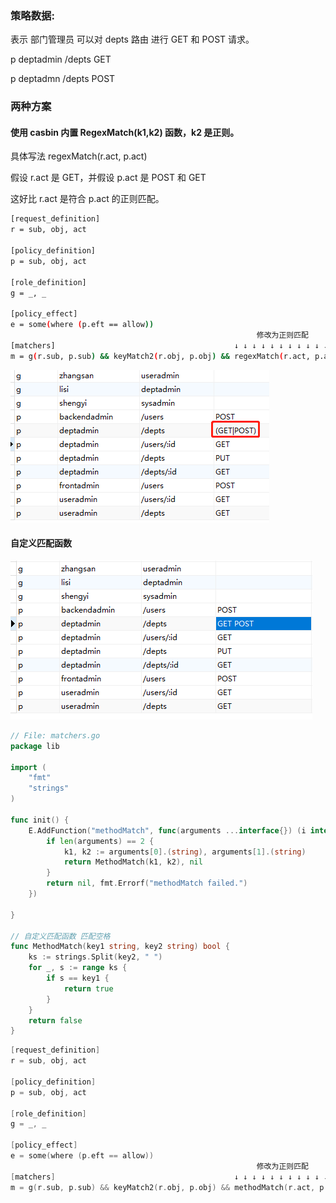 ### 策略数据:

表示 部门管理员 可以对 depts 路由 进行 GET 和 POST 请求。

p    deptadmin    /depts    GET

p    deptadmn    /depts    POST

### 两种方案

#### 使用 casbin 内置 RegexMatch(k1,k2) 函数，k2 是正则。

具体写法 regexMatch(r.act, p.act)

假设 r.act 是 GET，并假设 p.act 是 POST 和 GET

这好比 r.act 是符合 p.act 的正则匹配。

```bash
[request_definition]
r = sub, obj, act

[policy_definition] 
p = sub, obj, act

[role_definition]
g = _, _

[policy_effect]
e = some(where (p.eft == allow))
                                                       修改为正则匹配
[matchers]                                        ↓ ↓ ↓ ↓ ↓ ↓ ↓ ↓ ↓ ↓ ↓ ↓
m = g(r.sub, p.sub) && keyMatch2(r.obj, p.obj) && regexMatch(r.act, p.act) 
```

![修改数据库中的策略](./imgs/regexMatch.png)

#### 自定义匹配函数

![自定义匹配函数](./imgs/selfregex.png)

```go
// File: matchers.go
package lib

import (
	"fmt"
	"strings"
)

func init() {
	E.AddFunction("methodMatch", func(arguments ...interface{}) (i interface{}, e error) {
		if len(arguments) == 2 {
			k1, k2 := arguments[0].(string), arguments[1].(string)
			return MethodMatch(k1, k2), nil
		}
		return nil, fmt.Errorf("methodMatch failed.")
	})

}

// 自定义匹配函数 匹配空格
func MethodMatch(key1 string, key2 string) bool {
	ks := strings.Split(key2, " ")
	for _, s := range ks {
		if s == key1 {
			return true
		}
	}
	return false
}
```

```go
[request_definition]
r = sub, obj, act

[policy_definition] 
p = sub, obj, act

[role_definition]
g = _, _

[policy_effect]
e = some(where (p.eft == allow))
                                                       修改为正则匹配
[matchers]                                        ↓ ↓ ↓ ↓ ↓ ↓ ↓ ↓ ↓ ↓ ↓ ↓
m = g(r.sub, p.sub) && keyMatch2(r.obj, p.obj) && methodMatch(r.act, p.act) 
```

